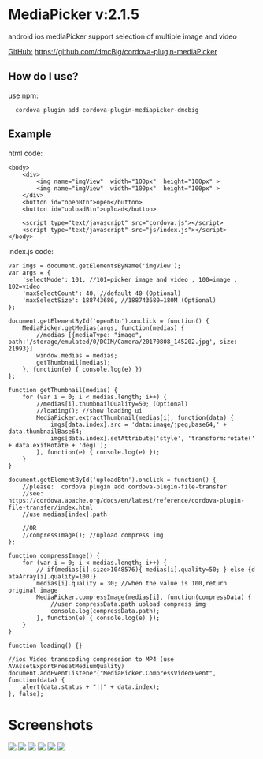 # MediaPicker v:2.1.5
android ios mediaPicker support  selection of multiple image and video </br>

[GitHub:](https://github.com/dmcBig/cordova-plugin-mediaPicker) https://github.com/dmcBig/cordova-plugin-mediaPicker</br>



How do I use?
-------------------

use npm:

```npm
  cordova plugin add cordova-plugin-mediapicker-dmcbig
```

## Example
html code:

    <body>
        <div>
            <img name="imgView"  width="100px"  height="100px" >
            <img name="imgView"  width="100px"  height="100px" >
        </div>
        <button id="openBtn">open</button>
        <button id="uploadBtn">upload</button>

        <script type="text/javascript" src="cordova.js"></script>
        <script type="text/javascript" src="js/index.js"></script>
    </body>


index.js code:
```
var imgs = document.getElementsByName('imgView');
var args = {
    'selectMode': 101, //101=picker image and video , 100=image , 102=video
    'maxSelectCount': 40, //default 40 (Optional)
    'maxSelectSize': 188743680, //188743680=180M (Optional)
};

document.getElementById('openBtn').onclick = function() {
    MediaPicker.getMedias(args, function(medias) {
        //medias [{mediaType: "image", path:'/storage/emulated/0/DCIM/Camera/20170808_145202.jpg', size: 21993}]
        window.medias = medias;
        getThumbnail(medias);
    }, function(e) { console.log(e) })
};

function getThumbnail(medias) {
    for (var i = 0; i < medias.length; i++) {
        //medias[i].thumbnailQuality=50; (Optional)
        //loading(); //show loading ui
        MediaPicker.extractThumbnail(medias[i], function(data) {
            imgs[data.index].src = 'data:image/jpeg;base64,' + data.thumbnailBase64;
            imgs[data.index].setAttribute('style', 'transform:rotate(' + data.exifRotate + 'deg)');
        }, function(e) { console.log(e) });
    }
}

document.getElementById('uploadBtn').onclick = function() {
    //please:  cordova plugin add cordova-plugin-file-transfer
    //see:  https://cordova.apache.org/docs/en/latest/reference/cordova-plugin-file-transfer/index.html
    //use medias[index].path

    //OR
    //compressImage(); //upload compress img
};

function compressImage() {
    for (var i = 0; i < medias.length; i++) {
        // if(medias[i].size>1048576){ medias[i].quality=50; } else {d ataArray[i].quality=100;}
        medias[i].quality = 30; //when the value is 100,return original image
        MediaPicker.compressImage(medias[i], function(compressData) {
            //user compressData.path upload compress img
            console.log(compressData.path);
        }, function(e) { console.log(e) });
    }
}

function loading() {}

//ios Video transcoding compression to MP4 (use AVAssetExportPresetMediumQuality)
document.addEventListener("MediaPicker.CompressVideoEvent", function(data) {
    alert(data.status + "||" + data.index);
}, false);
```    



# Screenshots
![](https://github.com/dmcBig/MediaPickerPoject/blob/master/Screenshots/Screenshots1.png)
![](https://github.com/dmcBig/MediaPickerPoject/blob/master/Screenshots/Screenshots2.png)
![](https://github.com/dmcBig/MediaPickerPoject/blob/master/Screenshots/Screenshots3.png)
![](https://github.com/dmcBig/MediaPickerPoject/blob/master/Screenshots/Screenshots4.png)
![](https://github.com/dmcBig/MediaPickerPoject/blob/master/Screenshots/Screenshots5.png)
![](https://github.com/dmcBig/MediaPickerPoject/blob/master/Screenshots/Screenshots6.png)
